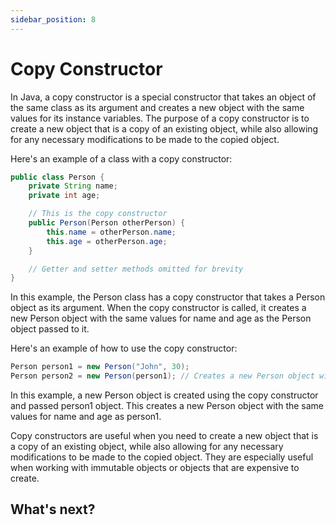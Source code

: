 ```yaml
---
sidebar_position: 8
---
```


# Copy Constructor

In Java, a copy constructor is a special constructor that takes an object of the same class as its argument and creates a new object with the same values for its instance variables. The purpose of a copy constructor is to create a new object that is a copy of an existing object, while also allowing for any necessary modifications to be made to the copied object.

Here's an example of a class with a copy constructor:

```java
public class Person {
    private String name;
    private int age;

    // This is the copy constructor
    public Person(Person otherPerson) {
        this.name = otherPerson.name;
        this.age = otherPerson.age;
    }

    // Getter and setter methods omitted for brevity
}
```

In this example, the Person class has a copy constructor that takes a Person object as its argument. When the copy constructor is called, it creates a new Person object with the same values for name and age as the Person object passed to it.

Here's an example of how to use the copy constructor:

```java
Person person1 = new Person("John", 30);
Person person2 = new Person(person1); // Creates a new Person object with the same values as person1
```

In this example, a new Person object is created using the copy constructor and passed person1 object. This creates a new Person object with the same values for name and age as person1.

Copy constructors are useful when you need to create a new object that is a copy of an existing object, while also allowing for any necessary modifications to be made to the copied object. They are especially useful when working with immutable objects or objects that are expensive to create.

## What's next?
